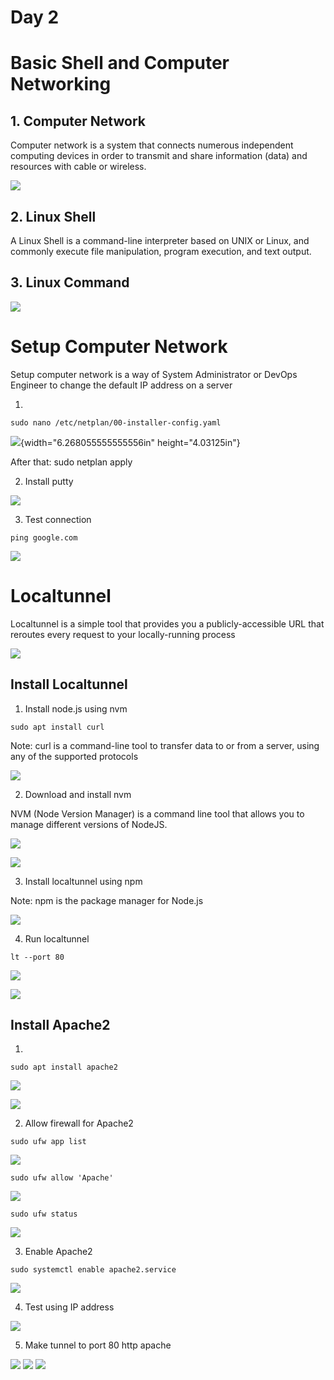 # Day 2

# Basic Shell and Computer Networking

## 1. Computer Network

Computer network is a system that connects numerous independent computing devices in order to transmit and share information (data) and resources with cable or wireless.

![](./media/computer-networking-lan-service-500x500.jpg)

## 2. Linux Shell

A Linux Shell is a command-line interpreter based on UNIX or Linux, and commonly execute file manipulation, program execution, and text output. 

## 3. Linux Command

![](./media/linux.jpg)

# Setup Computer Network

Setup computer network is a way of System Administrator or DevOps Engineer to change the default IP address on a server

1.  

```
sudo nano /etc/netplan/00-installer-config.yaml
```

![](./media/12.png){width="6.268055555555556in" height="4.03125in"}

After that: sudo netplan apply

2. Install putty

![](./media/putty.JPG)

3. Test connection 

`ping google.com`

![](./media/13.png)

# Localtunnel

Localtunnel is a simple tool that provides you a publicly-accessible URL that reroutes every request to your locally-running process

![](./media/lt.png)

## Install Localtunnel

1. Install node.js using nvm

`sudo apt install curl`

Note: curl is a command-line tool to transfer data to or from a server, using any of the supported protocols

![](./media/16.png)

2. Download and install nvm

NVM (Node Version Manager) is a command line tool that allows you to manage different versions of NodeJS.

![](./media/17.png)

![](./media/30.png)

3. Install localtunnel using npm

Note: npm is the package manager for Node.js

![](./media/31.png)

4. Run localtunnel

`lt --port 80`

![](./media/54.png)

![](./media/33.png)


## Install Apache2

1. 

`sudo apt install apache2`

![](./media/35.png)

![](./media/36.png)

2. Allow firewall for Apache2

`sudo ufw app list`

![](./media/37.png)

`sudo ufw allow 'Apache'`

![](./media/38.png)

`sudo ufw status`

![](./media/39.png)

3. Enable Apache2

`sudo systemctl enable apache2.service`

![](./media/42.png)

4. Test using IP address

![](./media/43.png)

5. Make tunnel to port 80 http apache

![](./media/55.png)
![](./media/56.png)
![](./media/57.png)
